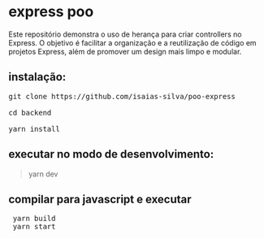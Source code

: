 # express poo

Este repositório demonstra o uso de herança para criar controllers no Express. O objetivo é facilitar a organização e a reutilização de código em projetos Express, além de promover um design mais limpo e modular.

## instalação:
<pre>git clone https://github.com/isaias-silva/poo-express

cd backend

yarn install
</pre>
## executar no modo de desenvolvimento:
> yarn dev

## compilar para javascript e executar

 <pre>
 yarn build
 yarn start
 </pre>
